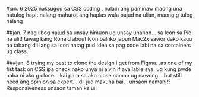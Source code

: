 #jan. 6 2025
naksugod sa CSS coding , nalain ang paminaw maong una natulog
hapit nalang mahurot ang haplas wala pajud na ulian, maong g tulog nalang

##jan. 7 
nag libog najud sa unsay himuon ug unsay unahon. . sa Icon sa Pic na ulit!
tawag kang Ronald about Icon balnko japun
Mac2x savior dako kauu na tabang dli lang sa Icon hatag pud Idea sa pag code
labi na sa containers ug class.

###jan. 8
trying my best to clone the design i get from Figma. .as one of my fist task on CSS
ipa check nako unya ni alvin if available sya, ug kung pwde naba ni ako g clone. . kai para sa ako close naman ug nawong. . but still need ang opinion sa expert. . 
dli jud makuha bai. . unsaon namani!? Responsiveness unsaon taman ka ui!